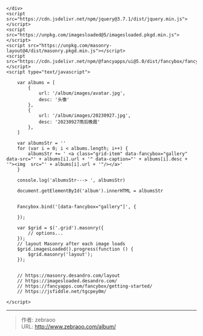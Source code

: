 # 


<!DOCTYPE html
    PUBLIC "-//W3C//DTD XHTML 1.0 Transitional//EN" "http://www.w3.org/TR/xhtml1/DTD/xhtml1-transitional.dtd">
<html xmlns="http://www.w3.org/1999/xhtml">

<head>
    <meta charset="UTF-8" />
    <meta http-equiv="Content-Type" content="text/html; charset=gb2312">
    <title></title>
    <link rel="stylesheet" href="https://cdn.jsdelivr.net/npm/@fancyapps/ui@5.0/dist/fancybox/fancybox.css" />
    <style>
        .grid-item {
            width: 220px;
            margin-bottom: 3px;
            margin-left: 5px;
            margin-right: 5px;
        }
    </style>

</head>

<body>
    <div id="album" class="grid">

    </div>
    <script src="https://cdn.jsdelivr.net/npm/jquery@3.7.1/dist/jquery.min.js"></script>
    <script src="https://unpkg.com/imagesloaded@5/imagesloaded.pkgd.min.js"></script>
    <script src="https://unpkg.com/masonry-layout@4/dist/masonry.pkgd.min.js"></script>
    <script src="https://cdn.jsdelivr.net/npm/@fancyapps/ui@5.0/dist/fancybox/fancybox.umd.js"></script>
    <script type="text/javascript">

        var albums = [
            {
                url: '/album/images/avatar.jpg',
                desc: '头像'
            },
            {
                url: '/album/images/20230927.jpg',
                desc: '20230927雨后晚霞'
            },
        ]

        var albumsStr = ''
        for (var i = 0; i < albums.length; i++) {
            albumsStr += ' <a class="grid-item" data-fancybox="gallery" data-src="' + albums[i].url + '" data-caption="' + albums[i].desc + '"><img  src="' + albums[i].url + '"/></a>'
        }

        console.log('albumsStr---> ', albumsStr)

        document.getElementById('album').innerHTML = albumsStr


        Fancybox.bind('[data-fancybox="gallery"]', {
            
        });

        var $grid = $('.grid').masonry({
            // options...
        });
        // layout Masonry after each image loads
        $grid.imagesLoaded().progress(function () {
            $grid.masonry('layout');
        });


        // https://masonry.desandro.com/layout
        // https://imagesloaded.desandro.com/
        // https://fancyapps.com/fancybox/getting-started/
        // https://jsfiddle.net/tgcpey0m/

    </script>

</body>




</html>

---

> 作者: zebraoo  
> URL: http://www.zebraoo.com/album/  

